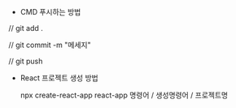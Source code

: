 - CMD 푸시하는 방법

// git add .

// git commit -m "메세지"

// git push


- React 프로젝트 생성 방법

  npx create-react-app react-app
  명령어 / 생성명령어 / 프로젝트명
